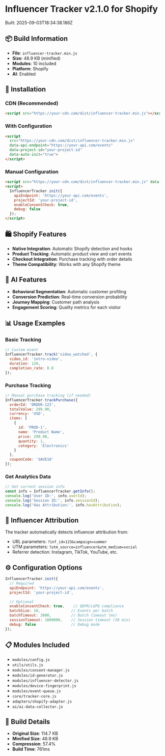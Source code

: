 # Influencer Tracker v2.1.0 for Shopify

Built: 2025-09-03T18:34:38.186Z

## 📦 Build Information

- **File**: `influencer-tracker.min.js`
- **Size**: 48.9 KB (minified)
- **Modules**: 10 included
- **Platform**: Shopify
- **AI**: Enabled

## 🚀 Installation

### CDN (Recommended)
```html
<script src="https://your-cdn.com/dist/influencer-tracker.min.js"></script>
```

### With Configuration
```html
<script 
  src="https://your-cdn.com/dist/influencer-tracker.min.js"
  data-api-endpoint="https://your-api.com/events"
  data-project-id="your-project-id"
  data-auto-init="true">
</script>
```

### Manual Configuration
```html
<script src="https://your-cdn.com/dist/influencer-tracker.min.js" data-auto-init="false"></script>
<script>
  InfluencerTracker.init({
    apiEndpoint: 'https://your-api.com/events',
    projectId: 'your-project-id',
    enableConsentCheck: true,
    debug: false
  });
</script>
```

## 🛍️ Shopify Features

- **Native Integration**: Automatic Shopify detection and hooks
- **Product Tracking**: Automatic product view and cart events
- **Checkout Integration**: Purchase tracking with order details
- **Theme Compatibility**: Works with any Shopify theme

## 🤖 AI Features

- **Behavioral Segmentation**: Automatic customer profiling
- **Conversion Prediction**: Real-time conversion probability
- **Journey Mapping**: Customer path analysis
- **Engagement Scoring**: Quality metrics for each visitor

## 📊 Usage Examples

### Basic Tracking
```javascript
// Custom event
InfluencerTracker.track('video_watched', {
  video_id: 'intro-video',
  duration: 120,
  completion_rate: 0.8
});
```

### Purchase Tracking
```javascript
// Manual purchase tracking (if needed)
InfluencerTracker.trackPurchase({
  orderId: 'ORDER-123',
  totalValue: 299.90,
  currency: 'USD',
  items: [
    {
      id: 'PROD-1',
      name: 'Product Name',
      price: 299.90,
      quantity: 1,
      category: 'Electronics'
    }
  ],
  couponCode: 'SAVE10'
});
```

### Get Analytics Data
```javascript
// Get current session info
const info = InfluencerTracker.getInfo();
console.log('User ID:', info.userId);
console.log('Session ID:', info.sessionId);
console.log('Has Attribution:', info.hasAttribution);
```

## 🎯 Influencer Attribution

The tracker automatically detects influencer attribution from:
- URL parameters: `?inf_id=123&campaign=summer`
- UTM parameters: `?utm_source=influencer&utm_medium=social`
- Referrer detection: Instagram, TikTok, YouTube, etc.

## ⚙️ Configuration Options

```javascript
InfluencerTracker.init({
  // Required
  apiEndpoint: 'https://your-api.com/events',
  projectId: 'your-project-id',
  
  // Optional
  enableConsentCheck: true,    // GDPR/LGPD compliance
  batchSize: 10,              // Events per batch
  batchTimeout: 3000,         // Batch timeout (ms)
  sessionTimeout: 1800000,    // Session timeout (30 min)
  debug: false                // Debug mode
});
```

## 📋 Modules Included

- `modules/config.js`
- `utils/utils.js`
- `modules/consent-manager.js`
- `modules/id-generator.js`
- `modules/influencer-detector.js`
- `modules/device-fingerprint.js`
- `modules/event-queue.js`
- `core/tracker-core.js`
- `adapters/shopify-adapter.js`
- `ai/ai-data-collector.js`

## 🔧 Build Details

- **Original Size**: 114.7 KB
- **Minified Size**: 48.9 KB
- **Compression**: 57.4%
- **Build Time**: 761ms
